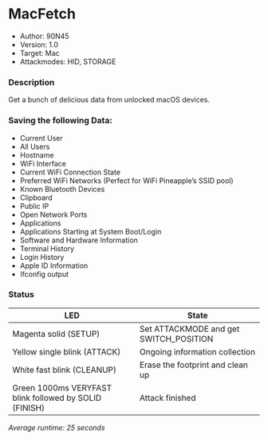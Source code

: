 # MacFetch
* Author: 90N45
* Version: 1.0
* Target: Mac
* Attackmodes: HID, STORAGE

### Description
Get a bunch of delicious data from unlocked macOS devices.

### Saving the following Data:
- Current User
- All Users
- Hostname
- WiFi Interface
- Current WiFi Connection State
- Preferred WiFi Networks (Perfect for WiFi Pineapple’s SSID pool)
- Known Bluetooth Devices
- Clipboard
- Public IP
- Open Network Ports
- Applications
- Applications Starting at System Boot/Login
- Software and Hardware Information
- Terminal History
- Login History
- Apple ID Information
- Ifconfig output

### Status
| LED | State |
| --- | --- |
| Magenta solid (SETUP) | Set ATTACKMODE and get SWITCH_POSITION |
| Yellow single blink (ATTACK) | Ongoing information collection |
| White fast blink (CLEANUP) | Erase the footprint and clean up |
| Green 1000ms VERYFAST blink followed by SOLID (FINISH) | Attack finished |

*Average runtime: 25 seconds*
